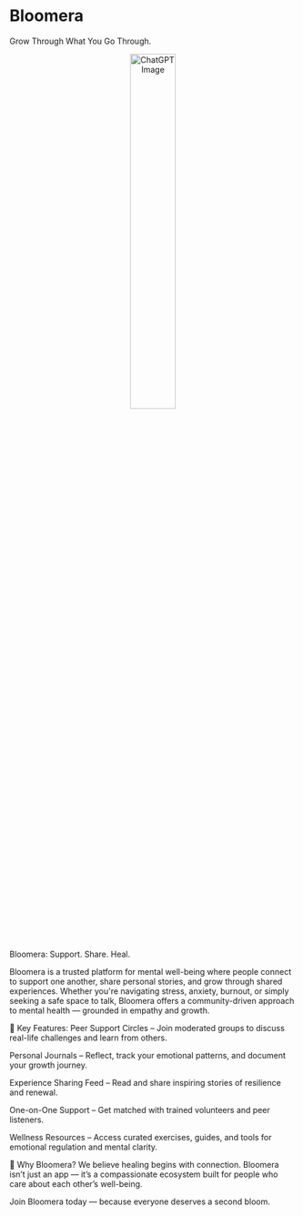 # Bloomera
Grow Through What You Go Through.
<p align="center">
  <img src="https://github.com/user-attachments/assets/87e79da2-5e7a-4bd6-9c9b-4e2245f9fe72" alt="ChatGPT Image" width="40%" />
</p>

Bloomera: Support. Share. Heal.

Bloomera is a trusted platform for mental well-being where people connect to support one another, share personal stories, and grow through shared experiences. Whether you're navigating stress, anxiety, burnout, or simply seeking a safe space to talk, Bloomera offers a community-driven approach to mental health — grounded in empathy and growth.

🌿 Key Features:
Peer Support Circles – Join moderated groups to discuss real-life challenges and learn from others.

Personal Journals – Reflect, track your emotional patterns, and document your growth journey.

Experience Sharing Feed – Read and share inspiring stories of resilience and renewal.

One-on-One Support – Get matched with trained volunteers and peer listeners.

Wellness Resources – Access curated exercises, guides, and tools for emotional regulation and mental clarity.

👥 Why Bloomera?
We believe healing begins with connection. Bloomera isn’t just an app — it’s a compassionate ecosystem built for people who care about each other’s well-being.

Join Bloomera today — because everyone deserves a second bloom.
